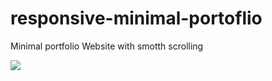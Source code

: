 # responsive-minimal-portoflio

Minimal portfolio Website with smotth scrolling

![](https://media.giphy.com/media/1E1RNaHtJKwls6rcZx/giphy.gif)

